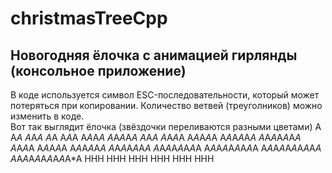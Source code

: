# christmasTreeCpp
Новогодняя ёлочка с анимацией гирлянды (консольное приложение)
-----------------------------
В коде используется символ ESC-последовательности, который может потеряться при копировании.
Количество ветвей (треуголников) можно изменить в коде.
</br>
Вот так выглядит ёлочка (звёздочки переливаются разными цветами)
           A
          A*A
         A*A*A
          A*A
         A*A*A
        A*A*A*A
       A*A*A*A*A
         A*A*A
        A*A*A*A
       A*A*A*A*A
      A*A*A*A*A*A
     A*A*A*A*A*A*A
        A*A*A*A
       A*A*A*A*A
      A*A*A*A*A*A
     A*A*A*A*A*A*A
    A*A*A*A*A*A*A*A
   A*A*A*A*A*A*A*A*A
  A*A*A*A*A*A*A*A*A*A
 A*A*A*A*A*A*A*A*A*A*A
          HHH
          HHH
          HHH
          HHH
          HHH
          HHH
